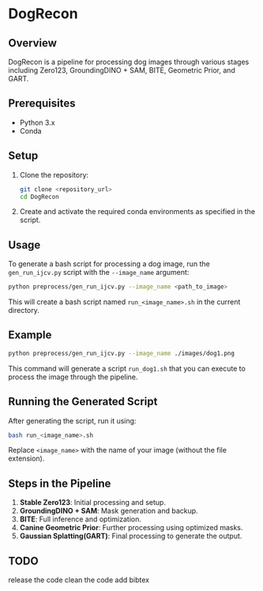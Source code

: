 # DogRecon

## Overview

DogRecon is a pipeline for processing dog images through various stages including Zero123, GroundingDINO + SAM, BITE, Geometric Prior, and GART.

## Prerequisites

- Python 3.x
- Conda

## Setup

1. Clone the repository:
    ```bash
    git clone <repository_url>
    cd DogRecon
    ```

2. Create and activate the required conda environments as specified in the script.

## Usage

To generate a bash script for processing a dog image, run the `gen_run_ijcv.py` script with the `--image_name` argument:

```bash
python preprocess/gen_run_ijcv.py --image_name <path_to_image>
```

This will create a bash script named `run_<image_name>.sh` in the current directory.

## Example

```bash
python preprocess/gen_run_ijcv.py --image_name ./images/dog1.png
```

This command will generate a script `run_dog1.sh` that you can execute to process the image through the pipeline.

## Running the Generated Script

After generating the script, run it using:

```bash
bash run_<image_name>.sh
```

Replace `<image_name>` with the name of your image (without the file extension).

## Steps in the Pipeline

1. **Stable Zero123**: Initial processing and setup.
2. **GroundingDINO + SAM**: Mask generation and backup.
3. **BITE**: Full inference and optimization.
4. **Canine Geometric Prior**: Further processing using optimized masks.
5. **Gaussian Splatting(GART)**: Final processing to generate the output.


## TODO
release the code
clean the code
add bibtex

